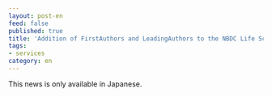 ```yaml
---
layout: post-en
feed: false
published: true
title: 'Addition of FirstAuthors and LeadingAuthors to the NBDC Life Science Database Archive'
tags:
- services
category: en
---
```

This news is only available in Japanese.
